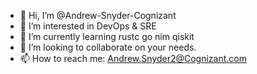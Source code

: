 - 👋 Hi, I’m @Andrew-Snyder-Cognizant
- 👀 I’m interested in DevOps & SRE
- 🌱 I’m currently learning rustc go nim qiskit
- 💞️ I’m looking to collaborate on your needs.
- 📫 How to reach me: Andrew.Snyder2@Cognizant.com

<!---
Andrew-Snyder-Cognizant/Andrew-Snyder-Cognizant is a ✨ special ✨ repository because its `README.md` (this file) appears on your GitHub profile.
You can click the Preview link to take a look at your changes.
--->
